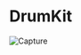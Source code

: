 # DrumKit

![Capture](https://github.com/kuxala/DrumKit/assets/81477594/d46c8269-ad08-4d28-8886-53a853c4b39d)
